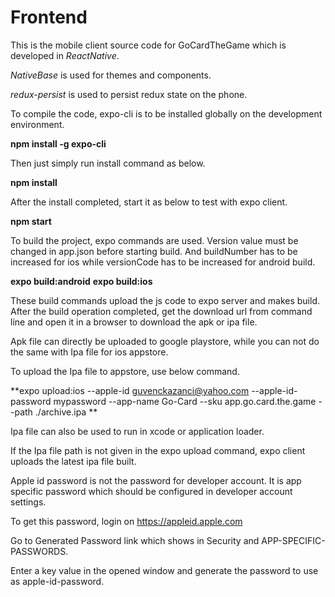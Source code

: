 # Frontend

This is the mobile client source code for GoCardTheGame which is developed in *ReactNative*.

*NativeBase* is used for themes and components.

*redux-persist* is used to persist redux state on the phone.

To compile the code, expo-cli is to be installed globally on the development environment.

**npm install -g expo-cli**

Then just simply run install command as below.

**npm install**

After the install completed, start it as below to test with expo client.

**npm start**

To build the project, expo commands are used. Version value must be changed in app.json before starting build. And buildNumber has to be increased for ios while versionCode has to be increased for android build.

**expo build:android**
**expo build:ios**

These build commands upload the js code to expo server and makes build. After the build operation completed, get the download url from command line and open it in a browser to download the apk or ipa file.

Apk file can directly be uploaded to google playstore, while you can not do the same with Ipa file for ios appstore.

To upload the Ipa file to appstore, use below command.

**expo upload:ios --apple-id guvenckazanci@yahoo.com --apple-id-password mypassword --app-name Go-Card --sku app.go.card.the.game --path ./archive.ipa **

Ipa file can also be used to run in xcode or application loader. 

If the Ipa file path is not given in the expo upload command, expo client uploads the latest ipa file built.

Apple id password is not the password for developer account. It is app specific password which should be configured in developer account settings.

To get this password, login on https://appleid.apple.com 

Go to Generated Password link which shows in Security and APP-SPECIFIC-PASSWORDS.

Enter a key value in the opened window and generate the password to use as apple-id-password.
